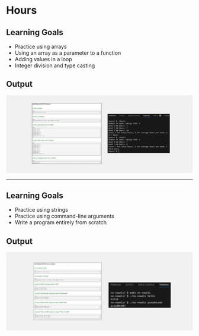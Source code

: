 <h1>Hours</h1>
<h2>Learning Goals</h2>
<ul>
<li>
Practice using arrays
</li>
  <li>
Using an array as a parameter to a function
    </li>
    <li>
Adding values in a loop
      </li>
      <li>
Integer division and type casting
    </li>
</ul>
<h2>Output</h2>
<img src="assets/hours.png">

---

<h2>Learning Goals</h2>
<ul>
<li>
Practice using strings
</li>
  <li>
Practice using command-line arguments
    </li>
    <li>
Write a program entirely from scratch
      </li>
</ul>
<h2>Output</h2>
<img src="assets/novowels.png">
